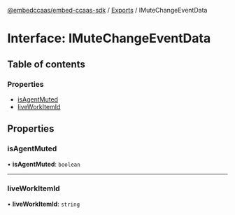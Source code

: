 [@embedccaas/embed-ccaas-sdk](../README.md) / [Exports](../modules.md) / IMuteChangeEventData

# Interface: IMuteChangeEventData

## Table of contents

### Properties

-   [isAgentMuted](IMuteChangeEventData.md#isagentmuted)
-   [liveWorkItemId](IMuteChangeEventData.md#liveworkitemid)

## Properties

### isAgentMuted

• **isAgentMuted**: `boolean`



---

### liveWorkItemId

• **liveWorkItemId**: `string`



